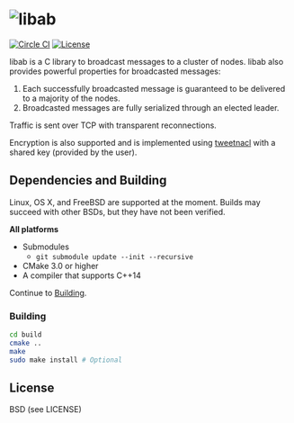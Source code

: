 # ![libab](https://cloud.githubusercontent.com/assets/379404/14627354/8b207cb0-05c1-11e6-869b-4d8d33e369ee.png)

[![Circle CI](https://circleci.com/gh/Preetam/libab.svg?style=svg&circle-token=2aa19d53d438447eae03021c0e99571e8ceb5207)](https://circleci.com/gh/Preetam/libab) [![License](https://img.shields.io/badge/License-BSD%203--Clause-blue.svg)](https://github.com/Preetam/libab/blob/master/LICENSE)

libab is a C library to broadcast messages to a cluster of nodes. libab also
provides powerful properties for broadcasted messages:

1. Each successfully broadcasted message is guaranteed to be delivered to a majority of the nodes.
2. Broadcasted messages are fully serialized through an elected leader.

Traffic is sent over TCP with transparent reconnections.

Encryption is also supported and is implemented using [tweetnacl](https://tweetnacl.cr.yp.to/)
with a shared key (provided by the user).

## Dependencies and Building

Linux, OS X, and FreeBSD are supported at the moment.
Builds may succeed with other BSDs, but they have not been verified.

**All platforms**

- Submodules
  - `git submodule update --init --recursive`
- CMake 3.0 or higher
- A compiler that supports C++14

Continue to [Building](#building).

### Building

```sh
cd build
cmake ..
make
sudo make install # Optional
```

## License

BSD (see LICENSE)
